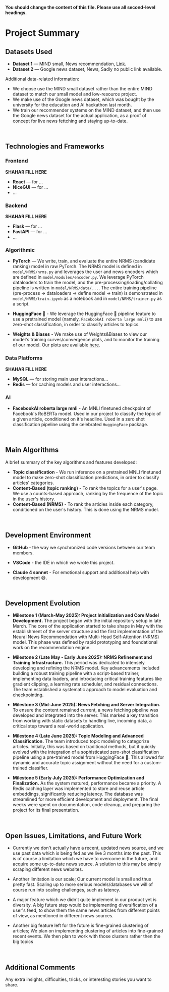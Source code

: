 **You should change the content of this file. Please use all second-level headings.**

# Project Summary

## Datasets Used

- **Dataset 1** — MIND small, News recommendation, [Link](https://msnews.github.io/).
- **Dataset 2** — Google news dataset, News, Sadly no public link available.

Additional data-related information:

- We choose use the MIND small dataset rather than the entire MIND dataset to match our small model and low-resource project.
- We make use of the Google news dataset, which was bought by the university for the education and AI hackathon last month.
- We train our recommender systems on the MIND dataset, and then use the Google news dataset for the actual application, as a proof of concept for live news fettching and staying up-to-date.

&nbsp;<br>

## Technologies and Frameworks

### Frontend
**SHAHAR FILL HERE**

- **React** — for ...
- **NiceGUI** — for ...
- ...

### Backend
**SHAHAR FILL HERE**

- **Flask** — for ...
- **FastAPI** — for ...
- ...

### Algorithmic

- **PyTorch** — We write, train, and evaluate the entire NRMS (candidate ranking) model in raw PyTorch. The NRMS model is defined in `model/NRMS/nrms.py` and leverages the user and news encoders which are defined in `model/modules/encoder.py`. We leverage PyTorch dataloaders to train the model, and the pre-processing/loading/collating pipeline is written in `model/NRMS/data/...`. The entire training pipeline (pre-process -> dataloaders -> define model -> train) is demonstrated in `model/NRMS/train.ipynb` as a notebook and in `model/NRMS/trainer.py` as a script.

- **HuggingFace 🤗** - We leverage the HuggingFace 🤗 pipeline feature to use a pretrained model (namely, `FacebookAI roberta large mnli`) to use zero-shot classification, in order to classify articles to topics.

- **Weights & Biases** - We make use of Weights&Biases to view our model's training curves/convergence plots, and to monitor the training of our model. Our plots are available [here](https://wandb.ai/the_magnivim/NRMS).

### Data Platforms
**SHAHAR FILL HERE**

- **MySQL** — for storing main user interactions...
- **Redis** — for caching models and user interactions...

### AI

- **FacebookAI roberta large mnli** - An MNLI finetuned checkpoint of Facebook's RoBERTa model. Used in our project to classify the topic of a given article, conditioned on it's headline. Used in a zero shot classification pipeline using the celebrated `HuggingFace` package.

&nbsp;<br>

## Main Algorithms

A brief summary of the key algorithms and features developed:

- **Topic classification** - We run inference on a pretrained MNLI finetuned model to make zero-shot classification predictions, in order to classify articles' categories.
- **Content-Based (topic ranking)** - To rank the topics for a user's page. We use a counts-based approach, ranking by the frequence of the topic in the user's history.
- **Content-Based (NRMS)** - To rank the articles inside each category, conditioned on the user's history. This is done using the NRMS model.

&nbsp;<br>

## Development Environment

- **GitHub** - the way we synchronized code versions between our team members.
- **VSCode** - the IDE in which we wrote this project.

- **Claude 4 sonnet** - For emotional support and additional help with development 😅.

&nbsp;<br>

## Development Evolution

- **Milestone 1 (March-May 2025): Project Initialization and Core Model Development.** The project began with the initial repository setup in late March. The core of the application started to take shape in May with the establishment of the server structure and the first implementation of the Neural News Recommendation with Multi-Head Self-Attention (NRMS) model. This phase was defined by rapid prototyping and foundational work on the recommendation engine.

- **Milestone 2 (Late May - Early June 2025): NRMS Refinement and Training Infrastructure.** This period was dedicated to intensely developing and refining the NRMS model. Key advancements included building a robust training pipeline with a script-based trainer, implementing data loaders, and introducing critical training features like gradient clipping, a learning rate scheduler, and residual connections. The team established a systematic approach to model evaluation and checkpointing.

- **Milestone 3 (Mid-June 2025): News Fetching and Server Integration.** To ensure the content remained current, a news fetching pipeline was developed and integrated into the server. This marked a key transition from working with static datasets to handling live, incoming data, a critical step toward a real-world application.

- **Milestone 4 (Late June 2025): Topic Modeling and Advanced Classification.** The team introduced topic modeling to categorize articles. Initially, this was based on traditional methods, but it quickly evolved with the integration of a sophisticated zero-shot classification pipeline using a pre-trained model from HuggingFace 🤗. This allowed for dynamic and accurate topic assignment without the need for a custom-trained classifier.

- **Milestone 5 (Early July 2025): Performance Optimization and Finalization.** As the system matured, performance became a priority. A Redis caching layer was implemented to store and reuse article embeddings, significantly reducing latency. The database was streamlined for more efficient development and deployment. The final weeks were spent on documentation, code cleanup, and preparing the project for its final presentation.

&nbsp;<br>

## Open Issues, Limitations, and Future Work

- Currently we don't actually have a recent, updated news source, and we use past data which is being fed as we live 3 months into the past. This is of course a limitation which we have to overcome in the future, and acquire some up-to-date news source. A solution to this may be simply scraping different news websites.

- Another limitation is our scale; Our current model is small and thus pretty fast. Scaling up to more serious models/databases we will of course run into scaling challenges, such as latency.

- A major feature which we didn't quite implement in our product yet is diversity. A big future step would be implementing diversification of a user's feed, to show them the same news articles from different points of view, as mentioned in different news sources.

- Another big feature left for the future is fine-grained clustering of articles; We plan on implementing clustering of articles into fine-grained recent events. We then plan to work with those clusters rather then the big topics 

&nbsp;<br>

## Additional Comments

Any extra insights, difficulties, tricks, or interesting stories you want to share.
